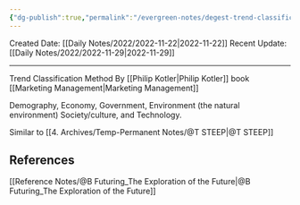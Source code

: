 ```yaml
---
{"dg-publish":true,"permalink":"/evergreen-notes/degest-trend-classification-method/"}
---
```



Created Date: [[Daily Notes/2022/2022-11-22\|2022-11-22]]
Recent Update: [[Daily Notes/2022/2022-11-29\|2022-11-29]]

---
Trend Classification Method
By [[Philip Kotler\|Philip Kotler]] book [[Marketing Management\|Marketing Management]]

Demography, 
Economy, 
Government, 
Environment (the natural environment)
Society/culture, and 
Technology.

Similar to [[4. Archives/Temp-Permanent Notes/@T STEEP\|@T STEEP]]



## References
[[Reference Notes/@B Futuring_The Exploration of the Future\|@B Futuring_The Exploration of the Future]]
